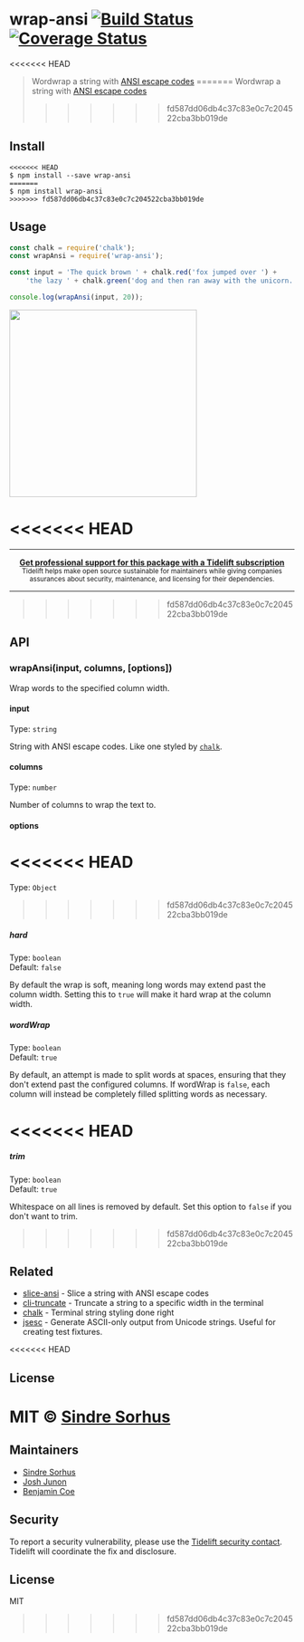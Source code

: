 # wrap-ansi [![Build Status](https://travis-ci.org/chalk/wrap-ansi.svg?branch=master)](https://travis-ci.org/chalk/wrap-ansi) [![Coverage Status](https://coveralls.io/repos/github/chalk/wrap-ansi/badge.svg?branch=master)](https://coveralls.io/github/chalk/wrap-ansi?branch=master)

<<<<<<< HEAD
> Wordwrap a string with [ANSI escape codes](http://en.wikipedia.org/wiki/ANSI_escape_code#Colors_and_Styles)
=======
> Wordwrap a string with [ANSI escape codes](https://en.wikipedia.org/wiki/ANSI_escape_code#Colors_and_Styles)
>>>>>>> fd587dd06db4c37c83e0c7c204522cba3bb019de


## Install

```
<<<<<<< HEAD
$ npm install --save wrap-ansi
=======
$ npm install wrap-ansi
>>>>>>> fd587dd06db4c37c83e0c7c204522cba3bb019de
```


## Usage

```js
const chalk = require('chalk');
const wrapAnsi = require('wrap-ansi');

const input = 'The quick brown ' + chalk.red('fox jumped over ') +
	'the lazy ' + chalk.green('dog and then ran away with the unicorn.');

console.log(wrapAnsi(input, 20));
```

<img width="331" src="screenshot.png">

<<<<<<< HEAD
=======
---

<div align="center">
	<b>
		<a href="https://tidelift.com/subscription/pkg/npm-wrap_ansi?utm_source=npm-wrap-ansi&utm_medium=referral&utm_campaign=readme">Get professional support for this package with a Tidelift subscription</a>
	</b>
	<br>
	<sub>
		Tidelift helps make open source sustainable for maintainers while giving companies<br>assurances about security, maintenance, and licensing for their dependencies.
	</sub>
</div>

---

>>>>>>> fd587dd06db4c37c83e0c7c204522cba3bb019de

## API

### wrapAnsi(input, columns, [options])

Wrap words to the specified column width.

#### input

Type: `string`

String with ANSI escape codes. Like one styled by [`chalk`](https://github.com/chalk/chalk).

#### columns

Type: `number`

Number of columns to wrap the text to.

#### options

<<<<<<< HEAD
=======
Type: `Object`

>>>>>>> fd587dd06db4c37c83e0c7c204522cba3bb019de
##### hard

Type: `boolean`<br>
Default: `false`

By default the wrap is soft, meaning long words may extend past the column width. Setting this to `true` will make it hard wrap at the column width.

##### wordWrap

Type: `boolean`<br>
Default: `true`

By default, an attempt is made to split words at spaces, ensuring that they don't extend past the configured columns. If wordWrap is `false`, each column will instead be completely filled splitting words as necessary.

<<<<<<< HEAD
=======
##### trim

Type: `boolean`<br>
Default: `true`

Whitespace on all lines is removed by default. Set this option to `false` if you don't want to trim.

>>>>>>> fd587dd06db4c37c83e0c7c204522cba3bb019de

## Related

- [slice-ansi](https://github.com/chalk/slice-ansi) - Slice a string with ANSI escape codes
- [cli-truncate](https://github.com/sindresorhus/cli-truncate) - Truncate a string to a specific width in the terminal
- [chalk](https://github.com/chalk/chalk) - Terminal string styling done right
- [jsesc](https://github.com/mathiasbynens/jsesc) - Generate ASCII-only output from Unicode strings. Useful for creating test fixtures.


<<<<<<< HEAD
## License

MIT © [Sindre Sorhus](https://sindresorhus.com)
=======
## Maintainers

- [Sindre Sorhus](https://github.com/sindresorhus)
- [Josh Junon](https://github.com/qix-)
- [Benjamin Coe](https://github.com/bcoe)


## Security

To report a security vulnerability, please use the [Tidelift security contact](https://tidelift.com/security). Tidelift will coordinate the fix and disclosure.


## License

MIT
>>>>>>> fd587dd06db4c37c83e0c7c204522cba3bb019de

